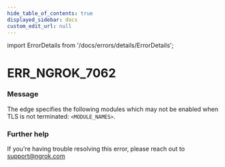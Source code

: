 ```yaml
---
hide_table_of_contents: true
displayed_sidebar: docs
custom_edit_url: null
---
```


import ErrorDetails from '/docs/errors/details/ErrorDetails';

# ERR_NGROK_7062

### Message
The edge specifies the following modules which may not be enabled when TLS is not terminated: `<MODULE_NAMES>`.

### Further help
If you're having trouble resolving this error, please reach out to [support@ngrok.com](mailto:support@ngrok.com?subject=Help%20with%20ERR_NGROK_7062)

<ErrorDetails error='err_ngrok_7062' />
